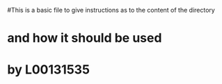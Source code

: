 #This is a basic file to give instructions as to the content of the directory
# and how it should be used
# by L00131535